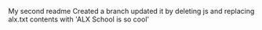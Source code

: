 My second readme
 Created a branch
 updated it by deleting js and replacing alx.txt contents with 'ALX School is so cool'
 
